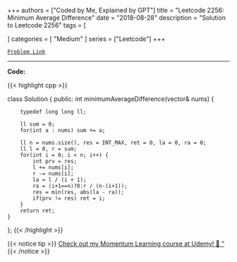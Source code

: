 
+++
authors = ["Coded by Me, Explained by GPT"]
title = "Leetcode 2256: Minimum Average Difference"
date = "2018-08-28"
description = "Solution to Leetcode 2256"
tags = [
    
]
categories = [
    "Medium"
]
series = ["Leetcode"]
+++



[`Problem Link`](https://leetcode.com/problems/minimum-average-difference/description/)

---

**Code:**

{{< highlight cpp >}}

class Solution {
public:
    int minimumAverageDifference(vector<int>& nums) {

        typedef long long ll;
        
        ll sum = 0;
        for(int a : nums) sum += a;

        ll n = nums.size(), res = INT_MAX, ret = 0, la = 0, ra = 0;
        ll l = 0, r = sum;
        for(int i = 0; i < n; i++) {
            int prv = res;
            l += nums[i];
            r -= nums[i];      
            la = l / (i + 1);
            ra = (i+1==n)?0:r / (n-(i+1));
            res = min(res, abs(la - ra));
            if(prv != res) ret = i;
        }
        return ret;            
    }
};
{{< /highlight >}}



{{< notice tip >}}
[Check out my Momentum Learning course at Udemy! 🚀 "](https://www.udemy.com/course/blind-75-the-data-structures-and-algorithms-essentials/)
{{< /notice >}}

